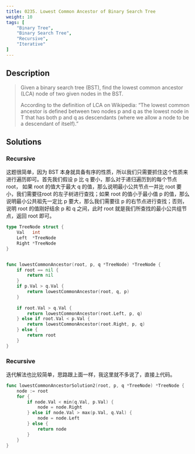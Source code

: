 ```yaml
---
title: 0235. Lowest Common Ancestor of Binary Search Tree
weight: 10
tags: [
	"Binary Tree",
	"Binary Search Tree",
	"Recursive",
	"Iterative"
]
---
```

## Description
> Given a binary search tree (BST), find the lowest common ancestor (LCA) node of two given nodes in the BST.
> 
> According to the definition of LCA on Wikipedia: “The lowest common ancestor is defined between two nodes p and q as the lowest node in T that has both p and q as descendants (where we allow a node to be a descendant of itself).”
## Solutions
### Recursive 
这题很简单，因为 BST 本身就具备有序的性质，所以我们只需要抓住这个性质来进行遍历即可。首先我们假设 p 比 q 要小，那么对于递归遍历到的每个节点 root， 如果 root 的值大于最大 q 的值，那么说明最小公共节点一并比 root 要小，我们需要往root 的左子树进行查找；如果 root 的值小于最小值 p 的值，那么说明最小公共祖先一定比 p 要大，那么我们需要往 p 的右节点进行查找；否则，说明 root 的值刚好结余 p 和 q 之间，此时 root 就是我们所查找的最小公共组节点，返回 root 即可。
```go
type TreeNode struct {
    Val   int
    Left  *TreeNode
    Right *TreeNode
}


func lowestCommonAncestor(root, p, q *TreeNode) *TreeNode {
    if root == nil {
        return nil
    }
    if p.Val > q.Val {
        return lowestCommonAncestor(root, q, p)
    }
    
    if root.Val > q.Val {
        return lowestCommonAncestor(root.Left, p, q)
    } else if root.Val < p.Val {
        return lowestCommonAncestor(root.Right, p, q)
    } else {
        return root
    }
}
```

### Recursive
迭代解法也比较简单，思路跟上面一样，我这里就不多说了，直接上代码。
```go
func lowestCommonAncestorSolution2(root, p, q *TreeNode) *TreeNode {
	node := root
	for {
		if node.Val < min(q.Val, p.Val) {
			node = node.Right
		} else if node.Val > max(p.Val, q.Val) {
			node = node.Left
		} else {
			return node
		}
	}
}
```
